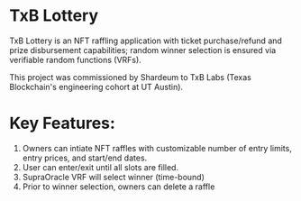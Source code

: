 # TxB Lottery

TxB Lottery is an NFT raffling application with ticket purchase/refund and prize disbursement capabilities; random winner selection is ensured via verifiable random functions (VRFs). 

This project was commissioned by Shardeum to TxB Labs (Texas Blockchain's engineering cohort at UT Austin).

# Key Features:

1. Owners can intiate NFT raffles with customizable number of entry limits, entry prices, and start/end dates.
2. User can enter/exit until all slots are filled.
3. SupraOracle VRF will select winner (time-bound)
4. Prior to winner selection, owners can delete a raffle
